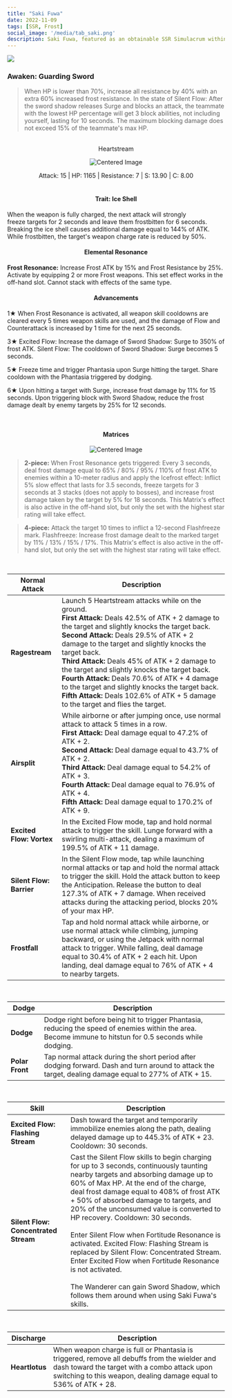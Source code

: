 ```yaml
---
title: "Saki Fuwa"
date: 2022-11-09
tags: [SSR, Frost]
social_image: '/media/tab_saki.png'
description: Saki Fuwa, featured as an obtainable SSR Simulacrum within the simulacrum system, associated with the weapon Heartstream.
---
```

![](https://i.postimg.cc/rsFxGg5r/Simulacrum-Saki-Fuwa-Awaken.webp)

### Awaken: Guarding Sword
> When HP is lower than 70%, increase all resistance by 40% with an extra 60% increased frost resistance. In the state of Silent Flow: After the sword shadow releases Surge and blocks an attack, the teammate with the lowest HP percentage will get 3 block abilities, not including yourself, lasting for 10 seconds. The maximum blocking damage does not exceed 15% of the teammate's max HP.
</br>
<center>
Heartstream
</center>

<p align="center">
    <img src="https://i.postimg.cc/jjZ2bTGG/Icon-Weapon-Heartstream.webp" alt="Centered Image">
</p>

<center>
Attack: 15 | HP: 1165 | Resistance: 7 | S: 13.90 | C: 8.00
</center>

</br>

<h4 style="text-align: center;"> Trait: Ice Shell </h4>

When the weapon is fully charged, the next attack will strongly freeze targets for 2 seconds and leave them frostbitten for 6 seconds. Breaking the ice shell causes additional damage equal to 144% of ATK. While frostbitten, the target's weapon charge rate is reduced by 50%.

<h4 style="text-align: center;"> Elemental Resonance</h4>

**Frost Resonance:** Increase Frost ATK by 15% and Frost Resistance by 25%. Activate by equipping 2 or more Frost weapons. This set effect works in the off-hand slot. Cannot stack with effects of the same type.


<h4 style="text-align: center;"> Advancements</h4>

1★ When Frost Resonance is activated, all weapon skill cooldowns are cleared every 5 times weapon skills are used, and the damage of Flow and Counterattack is increased by 1 time for the next 25 seconds.


3★ Excited Flow: Increase the damage of Sword Shadow: Surge to 350% of frost ATK. Silent Flow: The cooldown of Sword Shadow: Surge becomes 5 seconds.


5★ Freeze time and trigger Phantasia upon Surge hitting the target. Share cooldown with the Phantasia triggered by dodging.

6★ Upon hitting a target with Surge, increase frost damage by 11% for 15 seconds. Upon triggering block with Sword Shadow, reduce the frost damage dealt by enemy targets by 25% for 12 seconds.

</br>

<h4 style="text-align: center;"> Matrices</h4>

</center>

<p align="center">
    <img src="https://telegra.ph/file/dd01b4d068b0faebcc634.png" alt="Centered Image">
</p>


> **2-piece:** When Frost Resonance gets triggered: Every 3 seconds, deal frost damage equal to 65% / 80% / 95% / 110% of frost ATK to enemies within a 10-meter radius and apply the Icefrost effect: Inflict 5% slow effect that lasts for 3.5 seconds, freeze targets for 3 seconds at 3 stacks (does not apply to bosses), and increase frost damage taken by the target by 5% for 18 seconds. This Matrix's effect is also active in the off-hand slot, but only the set with the highest star rating will take effect.

> **4-piece:** Attack the target 10 times to inflict a 12-second Flashfreeze mark. Flashfreeze: Increase frost damage dealt to the marked target by 11% / 13% / 15% / 17%. This Matrix's effect is also active in the off-hand slot, but only the set with the highest star rating will take effect.

</br>




| Normal Attack | Description |
| --- | --- |
| **Ragestream** | Launch 5 Heartstream attacks while on the ground. </br> **First Attack:**  Deals 42.5% of ATK + 2 damage to the target and slightly knocks the target back. </br> **Second Attack:** Deals 29.5% of ATK + 2 damage to the target and slightly knocks the target back. </br> **Third Attack:** Deals 45% of ATK + 2 damage to the target and slightly knocks the target back. </br> **Fourth Attack:** Deals 70.6% of ATK + 4 damage to the target and slightly knocks the target back. </br> **Fifth Attack:** Deals 102.6% of ATK + 5 damage to the target and flies the target. |
| **Airsplit** | While airborne or after jumping once, use normal attack to attack 5 times in a row. </br> **First Attack:** Deal damage equal to 47.2% of ATK + 2. </br> **Second Attack:** Deal damage equal to 43.7% of ATK + 2. </br> **Third Attack:** Deal damage equal to 54.2% of ATK + 3. </br> **Fourth Attack:** Deal damage equal to 76.9% of ATK + 4. </br> **Fifth Attack:** Deal damage equal to 170.2% of ATK + 9.
| **Excited Flow: Vortex** | In the Excited Flow mode, tap and hold normal attack to trigger the skill. Lunge forward with a swirling multi-attack, dealing a maximum of 199.5% of ATK + 11 damage.
| **Silent Flow: Barrier** | In the Silent Flow mode, tap while launching normal attacks or tap and hold the normal attack to trigger the skill. Hold the attack button to keep the Anticipation. Release the button to deal 127.3% of ATK + 7 damage. When received attacks during the attacking period, blocks 20% of your max HP.
| **Frostfall** | Tap and hold normal attack while airborne, or use normal attack while climbing, jumping backward, or using the Jetpack with normal attack to trigger. While falling, deal damage equal to 30.4% of ATK + 2 each hit. Upon landing, deal damage equal to 76% of ATK + 4 to nearby targets.

</br>


| Dodge | Description |
| --- | --- |
| **Dodge** | Dodge right before being hit to trigger Phantasia, reducing the speed of enemies within the area. Become immune to hitstun for 0.5 seconds while dodging.
| **Polar Front** | Tap normal attack during the short period after dodging forward. Dash and turn around to attack the target, dealing damage equal to 277% of ATK + 15.

</br>

| Skill | Description |
| --- | --- |
| **Excited Flow: Flashing Stream** | Dash toward the target and temporarily immobilize enemies along the path, dealing delayed damage up to 445.3% of ATK + 23. Cooldown: 30 seconds.
| **Silent Flow: Concentrated Stream** | Cast the Silent Flow skills to begin charging for up to 3 seconds, continuously taunting nearby targets and absorbing damage up to 60% of Max HP. At the end of the charge, deal frost damage equal to 408% of frost ATK + 50% of absorbed damage to targets, and 20% of the unconsumed value is converted to HP recovery. Cooldown: 30 seconds.<br><br>Enter Silent Flow when Fortitude Resonance is activated. Excited Flow: Flashing Stream is replaced by Silent Flow: Concentrated Stream. Enter Excited Flow when Fortitude Resonance is not activated.<br><br>The Wanderer can gain Sword Shadow, which follows them around when using Saki Fuwa's skills.


</br>

| Discharge | Description |
| --- | --- |
| **Heartlotus** | When weapon charge is full or Phantasia is triggered, remove all debuffs from the wielder and dash toward the target with a combo attack upon switching to this weapon, dealing damage equal to 536% of ATK + 28.






